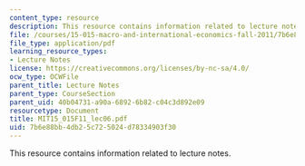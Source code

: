 ```yaml
---
content_type: resource
description: This resource contains information related to lecture notes.
file: /courses/15-015-macro-and-international-economics-fall-2011/7b6e88bb4db25c725024d78334903f30_MIT15_015F11_lec06.pdf
file_type: application/pdf
learning_resource_types:
- Lecture Notes
license: https://creativecommons.org/licenses/by-nc-sa/4.0/
ocw_type: OCWFile
parent_title: Lecture Notes
parent_type: CourseSection
parent_uid: 40b04731-a90a-6892-6b82-c04c3d892e09
resourcetype: Document
title: MIT15_015F11_lec06.pdf
uid: 7b6e88bb-4db2-5c72-5024-d78334903f30
---
```

This resource contains information related to lecture notes.